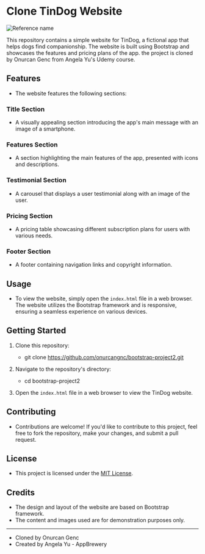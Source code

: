 # Clone TinDog Website
![Reference name](https://i.ibb.co/QM7pN8v/Screen-Shot-2023-08-07-at-20-57-43.png)


This repository contains a simple website for TinDog, a fictional app that helps dogs find companionship. The website is built using Bootstrap and showcases the features and pricing plans of the app. the project is cloned by Onurcan Genc from Angela Yu's Udemy course.

## Features

- The website features the following sections:

### Title Section

- A visually appealing section introducing the app's main message with an image of a smartphone.

### Features Section

- A section highlighting the main features of the app, presented with icons and descriptions.

### Testimonial Section

- A carousel that displays a user testimonial along with an image of the user.

### Pricing Section

- A pricing table showcasing different subscription plans for users with various needs.

### Footer Section

- A footer containing navigation links and copyright information.

## Usage

- To view the website, simply open the `index.html` file in a web browser. The website utilizes the Bootstrap framework and is responsive, ensuring a seamless experience on various devices.

## Getting Started

1. Clone this repository:
   - git clone https://github.com/onurcangnc/bootstrap-project2.git

2. Navigate to the repository's directory:
   - cd bootstrap-project2

3. Open the `index.html` file in a web browser to view the TinDog website.

## Contributing

* Contributions are welcome! If you'd like to contribute to this project, feel free to fork the repository, make your changes, and submit a pull request.

## License

- This project is licensed under the [MIT License](LICENSE).

## Credits

- The design and layout of the website are based on Bootstrap framework.
- The content and images used are for demonstration purposes only.

---

- Cloned by Onurcan Genc
- Created by Angela Yu - AppBrewery
